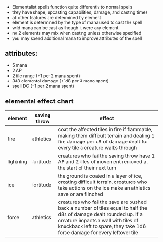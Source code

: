 - Elementalist spells function quite differently to normal spells 
- they have shape, upcasting capabilities, damage, and casting times
- all other features are determined by element
- element is determined by the type of mana used to cast the spell
- wild mana can be cast as though it were any element
- no 2 elements may mix when casting unless otherwise specified
- you may spend additional mana to improve attributes of the spell

## attributes:

- 5 mana
- 2 AP
- 2 tile range (+1 per 2 mana spent)
- 3d8 elemental damage (+1d8 per 3 mana spent)
- spell DC (+1 per 2 mana spent)

## elemental effect chart

| element | saving throw | effect |
|---|---|---|
| fire | athletics | coat the affected tiles in fire if flammable, making them difficult terrain and dealing 1 fire damage per d8 of damage dealt for every tile a creature walks through |
| lightning | fortitude | creatures who fail the saving throw have 1 AP and 2 tiles of movement removed at the start of their next turn |
| ice | fortitude | the ground is coated in a layer of ice, creating difficult terrain. creatures who take actions on the ice make an athletics save or are flinched |
| force | athletics | creatures who fail the save are pushed back a number of tiles equal to half the d8s of damage dealt rounded up. If a creature impacts a wall with tiles of knockback left to spare, they take 1d6 force damage for every leftover tile
